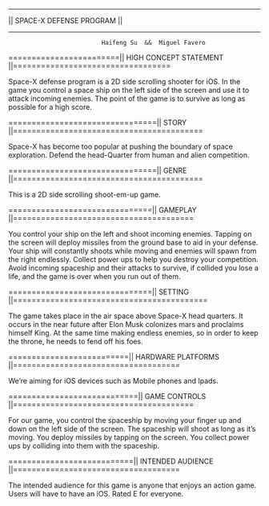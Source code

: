 
*********************************************************************************************
||								SPACE-X DEFENSE PROGRAM                                    ||
*********************************************************************************************

                              Haifeng Su  &&  Miguel Favero

========================||  HIGH CONCEPT STATEMENT  ||==================================

Space-X defense program is a 2D side scrolling shooter for iOS. In the game you control 
a space ship on the left side of the screen and use it to attack incoming enemies. The 
point of the game is to survive as long as possible for a high score.


================================||  STORY  ||=========================================

Space-X has become too popular at pushing the boundary of space exploration. Defend the 
head-Quarter from human and alien competition.

================================||  GENRE  ||=========================================

This is a 2D side scrolling shoot-em-up game.

===============================||  GAMEPLAY  ||=======================================

You control your ship on the left and shoot incoming enemies. Tapping on the screen will 
deploy missiles from the ground base to aid in your defense. Your ship will constantly 
shoots while moving and enemies will spawn from the right endlessly. Collect power ups 
to help you destroy your competition. Avoid incoming spaceship and their attacks to 
survive, if collided you lose a life, and the game is over when you run out of them.

===============================||  SETTING  ||==========================================

The game takes place in the air space above Space-X head quarters. It occurs in the 
near future after Elon Musk colonizes mars and proclaims himself King. At the same time 
making endless enemies, so in order to keep the throne, he needs to fend off his foes.

==========================||  HARDWARE PLATFORMS  ||====================================

We’re aiming for iOS devices such as Mobile phones and Ipads.

============================||  GAME CONTROLS  ||=======================================

For our game, you control the spaceship by moving your finger up and down on the left 
side of the screen. The spaceship will shoot as long as it’s moving. You deploy missiles 
by tapping on the screen. You collect power ups by colliding into them with the spaceship.

===========================||  INTENDED AUDIENCE  ||====================================

The intended audience for this game is anyone that enjoys an action game. Users will have to 
have an iOS. Rated E for everyone.



